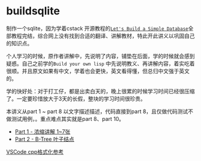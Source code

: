 # buildsqlite

制作一个sqlite，因为学着cstack 开源教程的[`Let's Build a Simple Database`](https://cstack.github.io/db_tutorial/)全部教程完结，综合网上没有找到合适的翻译、讲解教材，特此开此讲义以巩固自己的知识点。

个人学习的时候，原作者讲解中，先说明了内容，铺垫在后面，学的时候就会感到疑惑。自己之前学的`Build your own lisp` 中先说明教义、再讲解内容，着实吃着很顺。并且原文如果有中文，学着也会更快，英文看得懂，但总归中文强于英文的。

学的快好处：对于打工仔，都是出卖白天的，晚上很累的时候学习时间已经很压缩了。一定要珍惜放大于3天的长假，整块的学习时间很珍贵。

本讲义从part 1 ~ part 8 以文字描述描述，代码直接到part 8，且仅做代码测试不做测试用例，。重点难点其实就是part 8、part 10。

+ [Part 1 - 浓缩讲解 1~7张](./part1.md)
+ [Part 2 - B-Tree 叶子结点](./part2.md)

[VSCode cpp格式化参考](https://zhuanlan.zhihu.com/p/356143396)
